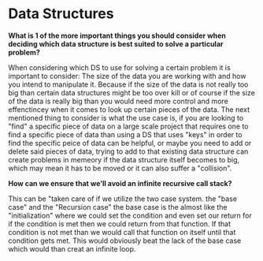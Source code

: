 # Data Structures

**What is 1 of the more important things you should consider when deciding which data structure is best suited to solve a particular problem?**

When considering which DS to use for solving a certain problem it is important to consider: The size of the data you are working with and how you intend to manipulate it. Because if the size of the data is not really too big than certain data structures might be too over kill or of course if the size of the data is really big than you would need more control and more effenctincey when it comes to look up certain pieces of the data. The next mentioned thing to consider is what the use case is, if you are looking to "find" a specific piece of data on a large scale project that requires one to find a specific piece of data than using a DS that uses "keys" in order to find the specific peice of data can be helpful, or maybe you need to add or delete said pieces of data, trying to add to that existing data structure can create problems in memeory if the data structure itself becomes to big, which may mean it has to be moved or it can also suffer a "collision".

**How can we ensure that we’ll avoid an infinite recursive call stack?**

This can be "taken care of if we utilize the two case system. the "base case" and the "Recursion case" the base case is the almost like the "initialization" where we could set the condition and even set our return for if the condition is met then we could return from that function. If that condition is not met than we would call that function on itself until that condition gets met. This would obviously beat the lack of the base case which would than creat an infinite loop.
